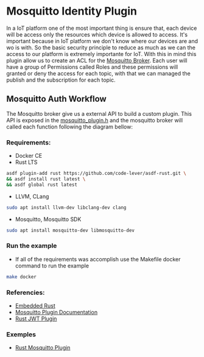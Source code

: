 # Mosquitto Identity Plugin

In a IoT platform one of the most important thing is ensure that, each device will be access only the resources which device is allowed to access.
It's important because in IoT platform we don't know where our devices are and wo is with. So the basic security principle to reduce as much as we can
the access to our platform is extremely importante for IoT. With this in mind this plugin allow us to create an ACL for the [Mosquitto Broker](https://mosquitto.org/). Each user will have a group
of Permissions called Roles and these permissions will granted or deny the access for each topic, with that we can managed the publish and the subscription for each topic.


## Mosquitto Auth Workflow

The Mosquitto broker give us a external API to build a custom plugin. This API is exposed in the [mosquitto_plugin.h](https://mosquitto.org/api/files/mosquitto_plugin-h.html) and the mosquitto broker will called each function following the diagram bellow:

### Requirements:
- Docker CE
- Rust LTS
```bash
asdf plugin-add rust https://github.com/code-lever/asdf-rust.git \
&& asdf install rust latest \
&& asdf global rust latest
```
- LLVM, CLang
```bash
sudo apt install llvm-dev libclang-dev clang
```
- Mosquitto, Mosquitto SDK
```bash
sudo apt install mosquitto-dev libmosquitto-dev
```

### Run the example
- If all of the requirements was accomplish use the Makefile docker command to run the example
```bash 
make docker 
```

### Referencies:
- [Embedded Rust](https://docs.rust-embedded.org/book/interoperability/rust-with-c.html)
- [Mosquitto Plugin Documentation](https://mosquitto.org/api/files/mosquitto_plugin-h.html)
- [Rust JWT Plugin](https://github.com/wiomoc/mosquitto-jwt-auth)

### Exemples
- [Rust Mosquitto Plugin](https://github.com/TotalKrill/mosquitto_plugin)
